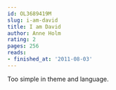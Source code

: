 ```yaml
---
id: OL3689419M
slug: i-am-david
title: I am David
author: Anne Holm
rating: 2
pages: 256
reads:
- finished_at: '2011-08-03'
---
```

Too simple in theme and language.
